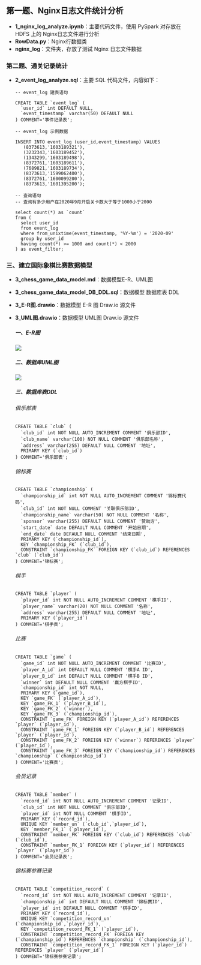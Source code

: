 ## 第一题、Nginx日志文件统计分析

- **1_nginx_log_analyze.ipynb**：主要代码文件，使用 PySpark 对存放在 HDFS 上的 Nginx日志文件进行分析
- **RowData.py**：Nginx行数据类
- **nginx_log**：文件夹，存放了测试 Nginx 日志文件数据



### 第二题、通关记录统计

- **2_event_log_analyze.sql**：主要 SQL 代码文件，内容如下：

  ```mysql
  -- event_log 建表语句
  
  CREATE TABLE `event_log` (
    `user_id` int DEFAULT NULL,
    `event_timestamp` varchar(50) DEFAULT NULL
  ) COMMENT='事件记录表';
  
  -- event_log 示例数据
  
  INSERT INTO event_log (user_id,event_timestamp) VALUES
  	 (8373613,'1603189321'),
  	 (3232343,'1603189452'),
  	 (1343299,'1603189498'),
  	 (8372761,'1603189611'),
  	 (7689821,'1603189734'),
  	 (8373613,'1599062400'),
  	 (8372761,'1600099200'),
  	 (8373613,'1601395200');
  
  -- 查询语句
  -- 查询有多少用户在2020年9月开启关卡数大于等于1000小于2000
  
  select count(*) as `count`
  from (
  	select user_id
  	from event_log
  	where from_unixtime(event_timestamp, '%Y-%m') = '2020-09'
  	group by user_id
  	having count(*) >= 1000 and count(*) < 2000
  ) as event_filter;
  ```



### 三、建立国际象棋比赛数据模型

- **3_chess_game_data_model.md**：数据模型E-R、UML图

- **3_chess_game_data_model_DB_DDL.sql**：数据模型 数据库表 DDL

- **3_E-R图.drawio**：数据模型 E-R 图 Draw.io 源文件

- **3_UML图.drawio**：数据模型 UML图 Draw.io 源文件

  ##### 一、E-R图

  ![](images/3_E-R图.drawio.png)

  ##### 二、数据库UML图

  ![](images/3_UML图.drawio.png)

  ##### 三、数据库表DDL

  ###### 俱乐部表

  ```mysql
  CREATE TABLE `club` (
    `club_id` int NOT NULL AUTO_INCREMENT COMMENT '俱乐部ID',
    `club_name` varchar(100) NOT NULL COMMENT '俱乐部名称',
    `address` varchar(255) DEFAULT NULL COMMENT '地址',
    PRIMARY KEY (`club_id`)
  ) COMMENT='俱乐部表';
  ```

  ###### 锦标赛

  ```mysql
  CREATE TABLE `championship` (
    `championship_id` int NOT NULL AUTO_INCREMENT COMMENT '锦标赛代码',
    `club_id` int NOT NULL COMMENT '关联俱乐部ID',
    `championship_name` varchar(50) NOT NULL COMMENT '名称',
    `sponsor` varchar(255) DEFAULT NULL COMMENT '赞助方',
    `start_date` date DEFAULT NULL COMMENT '开始日期',
    `end_date` date DEFAULT NULL COMMENT '结束日期',
    PRIMARY KEY (`championship_id`),
    KEY `championship_FK` (`club_id`),
    CONSTRAINT `championship_FK` FOREIGN KEY (`club_id`) REFERENCES `club` (`club_id`)
  ) COMMENT='锦标赛';
  ```

  ###### 棋手

  ```mysql
  CREATE TABLE `player` (
    `player_id` int NOT NULL AUTO_INCREMENT COMMENT '棋手ID',
    `player_name` varchar(20) NOT NULL COMMENT '名称',
    `address` varchar(255) DEFAULT NULL COMMENT '地址',
    PRIMARY KEY (`player_id`)
  ) COMMENT='棋手表';
  ```

  ###### 比赛

  ```mysql
  CREATE TABLE `game` (
    `game_id` int NOT NULL AUTO_INCREMENT COMMENT '比赛ID',
    `player_A_id` int DEFAULT NULL COMMENT '棋手A ID',
    `player_B_id` int DEFAULT NULL COMMENT '棋手B ID',
    `winner` int DEFAULT NULL COMMENT '赢方棋手ID',
    `championship_id` int NOT NULL,
    PRIMARY KEY (`game_id`),
    KEY `game_FK` (`player_A_id`),
    KEY `game_FK_1` (`player_B_id`),
    KEY `game_FK_2` (`winner`),
    KEY `game_FK_3` (`championship_id`),
    CONSTRAINT `game_FK` FOREIGN KEY (`player_A_id`) REFERENCES `player` (`player_id`),
    CONSTRAINT `game_FK_1` FOREIGN KEY (`player_B_id`) REFERENCES `player` (`player_id`),
    CONSTRAINT `game_FK_2` FOREIGN KEY (`winner`) REFERENCES `player` (`player_id`),
    CONSTRAINT `game_FK_3` FOREIGN KEY (`championship_id`) REFERENCES `championship` (`championship_id`)
  ) COMMENT='比赛表';
  ```

  ###### 会员记录

  ```mysql
  CREATE TABLE `member` (
    `record_id` int NOT NULL AUTO_INCREMENT COMMENT '记录ID',
    `club_id` int NOT NULL COMMENT '俱乐部ID',
    `player_id` int NOT NULL COMMENT '棋手ID',
    PRIMARY KEY (`record_id`),
    UNIQUE KEY `member_un` (`club_id`,`player_id`),
    KEY `member_FK_1` (`player_id`),
    CONSTRAINT `member_FK` FOREIGN KEY (`club_id`) REFERENCES `club` (`club_id`),
    CONSTRAINT `member_FK_1` FOREIGN KEY (`player_id`) REFERENCES `player` (`player_id`)
  ) COMMENT='会员记录表';
  ```

  ###### 锦标赛参赛记录

  ```mysql
  CREATE TABLE `competition_record` (
    `record_id` int NOT NULL AUTO_INCREMENT COMMENT '记录ID',
    `championship_id` int DEFAULT NULL COMMENT '锦标赛ID',
    `player_id` int DEFAULT NULL COMMENT '棋手ID',
    PRIMARY KEY (`record_id`),
    UNIQUE KEY `competition_record_un` (`championship_id`,`player_id`),
    KEY `competition_record_FK_1` (`player_id`),
    CONSTRAINT `competition_record_FK` FOREIGN KEY (`championship_id`) REFERENCES `championship` (`championship_id`),
    CONSTRAINT `competition_record_FK_1` FOREIGN KEY (`player_id`) REFERENCES `player` (`player_id`)
  ) COMMENT='锦标赛参赛记录';
  ```

  